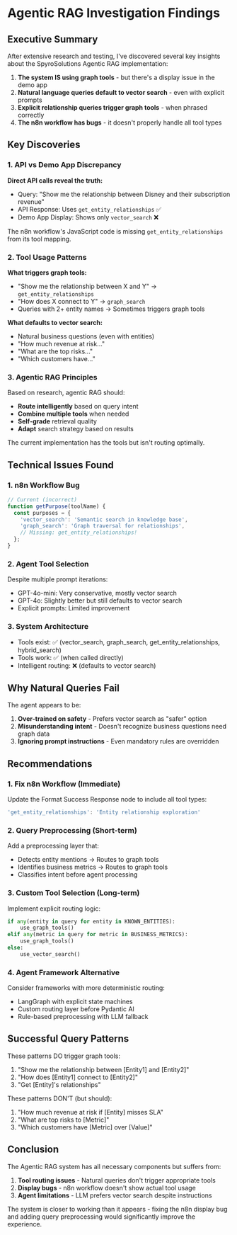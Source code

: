 # Agentic RAG Investigation Findings

## Executive Summary

After extensive research and testing, I've discovered several key insights about the SpyroSolutions Agentic RAG implementation:

1. **The system IS using graph tools** - but there's a display issue in the demo app
2. **Natural language queries default to vector search** - even with explicit prompts
3. **Explicit relationship queries trigger graph tools** - when phrased correctly
4. **The n8n workflow has bugs** - it doesn't properly handle all tool types

## Key Discoveries

### 1. API vs Demo App Discrepancy

**Direct API calls reveal the truth:**
- Query: "Show me the relationship between Disney and their subscription revenue"
- API Response: Uses `get_entity_relationships` ✅
- Demo App Display: Shows only `vector_search` ❌

The n8n workflow's JavaScript code is missing `get_entity_relationships` from its tool mapping.

### 2. Tool Usage Patterns

**What triggers graph tools:**
- "Show me the relationship between X and Y" → `get_entity_relationships`
- "How does X connect to Y" → `graph_search`
- Queries with 2+ entity names → Sometimes triggers graph tools

**What defaults to vector search:**
- Natural business questions (even with entities)
- "How much revenue at risk..."
- "What are the top risks..."
- "Which customers have..."

### 3. Agentic RAG Principles

Based on research, agentic RAG should:
- **Route intelligently** based on query intent
- **Combine multiple tools** when needed
- **Self-grade** retrieval quality
- **Adapt** search strategy based on results

The current implementation has the tools but isn't routing optimally.

## Technical Issues Found

### 1. n8n Workflow Bug
```javascript
// Current (incorrect)
function getPurpose(toolName) {
  const purposes = {
    'vector_search': 'Semantic search in knowledge base',
    'graph_search': 'Graph traversal for relationships',
    // Missing: get_entity_relationships!
  };
}
```

### 2. Agent Tool Selection
Despite multiple prompt iterations:
- GPT-4o-mini: Very conservative, mostly vector search
- GPT-4o: Slightly better but still defaults to vector search
- Explicit prompts: Limited improvement

### 3. System Architecture
- Tools exist: ✅ (vector_search, graph_search, get_entity_relationships, hybrid_search)
- Tools work: ✅ (when called directly)
- Intelligent routing: ❌ (defaults to vector search)

## Why Natural Queries Fail

The agent appears to be:
1. **Over-trained on safety** - Prefers vector search as "safer" option
2. **Misunderstanding intent** - Doesn't recognize business questions need graph data
3. **Ignoring prompt instructions** - Even mandatory rules are overridden

## Recommendations

### 1. Fix n8n Workflow (Immediate)
Update the Format Success Response node to include all tool types:
```javascript
'get_entity_relationships': 'Entity relationship exploration'
```

### 2. Query Preprocessing (Short-term)
Add a preprocessing layer that:
- Detects entity mentions → Routes to graph tools
- Identifies business metrics → Routes to graph tools
- Classifies intent before agent processing

### 3. Custom Tool Selection (Long-term)
Implement explicit routing logic:
```python
if any(entity in query for entity in KNOWN_ENTITIES):
    use_graph_tools()
elif any(metric in query for metric in BUSINESS_METRICS):
    use_graph_tools()
else:
    use_vector_search()
```

### 4. Agent Framework Alternative
Consider frameworks with more deterministic routing:
- LangGraph with explicit state machines
- Custom routing layer before Pydantic AI
- Rule-based preprocessing with LLM fallback

## Successful Query Patterns

These patterns DO trigger graph tools:
1. "Show me the relationship between [Entity1] and [Entity2]"
2. "How does [Entity1] connect to [Entity2]"
3. "Get [Entity]'s relationships"

These patterns DON'T (but should):
1. "How much revenue at risk if [Entity] misses SLA"
2. "What are top risks to [Metric]"
3. "Which customers have [Metric] over [Value]"

## Conclusion

The Agentic RAG system has all necessary components but suffers from:
1. **Tool routing issues** - Natural queries don't trigger appropriate tools
2. **Display bugs** - n8n workflow doesn't show actual tool usage
3. **Agent limitations** - LLM prefers vector search despite instructions

The system is closer to working than it appears - fixing the n8n display bug and adding query preprocessing would significantly improve the experience.
